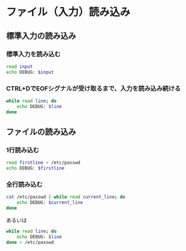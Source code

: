 ﻿# ファイル（入力）読み込み

## 標準入力の読み込み
### 標準入力を読み込む

```bash
read input
echo DEBUG: $input
```

### CTRL+DでEOFシグナルが受け取るまで、入力を読み込み続ける

```bash
while read line; do
    echo DEBUG: $line    
done
```

## ファイルの読み込み
### 1行読み込む

```bash
read firstline < /etc/passwd
echo DEBUG: $firstline
```

### 全行読み込む

```bash
cat /etc/passwd | while read current_line; do
    echo DEBUG: $current_line    
done
```

あるいは

```bash
while read line; do
    echo DEBUG: $line    
done < /etc/passwd
```
